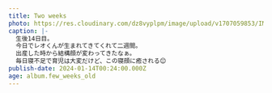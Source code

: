 ```yaml
---
title: Two weeks
photo: https://res.cloudinary.com/dz8vyplpm/image/upload/v1707059853/IMG_8370_p0hau9.jpg
caption: |-
  生後14日目。
  今日でレオくんが生まれてきてくれて二週間。
  出産した時から結構顔が変わってきたなぁ。
  毎日寝不足で育児は大変だけど、この寝顔に癒される😊
publish-date: 2024-01-14T00:24:00.000Z
age: album.few_weeks_old
---
```

